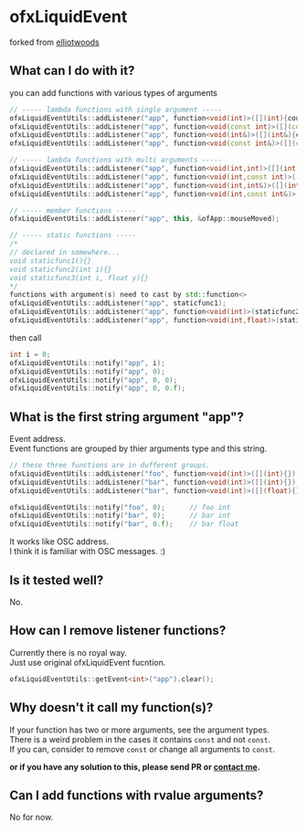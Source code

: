 ofxLiquidEvent
==============
forked from [elliotwoods](https://github.com/elliotwoods/ofxLiquidEvent)  

## What can I do with it?
you can add functions with various types of arguments
```C++
// ----- lambda functions with single argument -----
ofxLiquidEventUtils::addListener("app", function<void(int)>([](int){cout << "int called." << endl;}));
ofxLiquidEventUtils::addListener("app", function<void(const int)>([](const int){cout << "const int called." << endl;}));
ofxLiquidEventUtils::addListener("app", function<void(int&)>([](int&){cout << "int reference called." << endl;}));
ofxLiquidEventUtils::addListener("app", function<void(const int&)>([](const int&){cout << "const int reference called." << endl;}));

// ----- lambda functions with multi arguments -----
ofxLiquidEventUtils::addListener("app", function<void(int,int)>([](int,int){cout << "int,int called." << endl;}));
ofxLiquidEventUtils::addListener("app", function<void(int,const int)>([](int,const int){cout << "int,const int called." << endl;}));
ofxLiquidEventUtils::addListener("app", function<void(int,int&)>([](int,int&){cout << "int,int reference called." << endl;}));
ofxLiquidEventUtils::addListener("app", function<void(int,const int&)>([](int,const int&){cout << "int,const int reference called." << endl;}));

// ----- member functions -----
ofxLiquidEventUtils::addListener("app", this, &ofApp::mouseMoved);

// ----- static functions -----
/* 
// declared in somewhere...
void staticfunc1(){}
void staticfunc2(int i){}
void staticfunc3(int i, float y){}
*/
functions with argument(s) need to cast by std::function<>
ofxLiquidEventUtils::addListener("app", staticfunc1);
ofxLiquidEventUtils::addListener("app", function<void(int)>(staticfunc2));
ofxLiquidEventUtils::addListener("app", function<void(int,float)>(staticfunc3));

```
then call
```C++
int i = 0;
ofxLiquidEventUtils::notify("app", i);
ofxLiquidEventUtils::notify("app", 0);
ofxLiquidEventUtils::notify("app", 0, 0);
ofxLiquidEventUtils::notify("app", 0, 0.f);
``` 

## What is the first string argument "app"?
Event address.  
Event functions are grouped by thier arguments type and this string.  
```C++
// these three functions are in dufferent groups.
ofxLiquidEventUtils::addListener("foo", function<void(int)>([](int){});
ofxLiquidEventUtils::addListener("bar", function<void(int)>([](int){});
ofxLiquidEventUtils::addListener("bar", function<void(int)>([](float){});

ofxLiquidEventUtils::notify("foo", 0);		// foo int
ofxLiquidEventUtils::notify("bar", 0);		// bar int
ofxLiquidEventUtils::notify("bar", 0.f);	// bar float
```

It works like OSC address.  
I think it is familiar with OSC messages. :)

## Is it tested well?
No.

## How can I remove listener functions?
Currently there is no royal way.  
Just use original ofxLiquidEvent fucntion.
```C++
ofxLiquidEventUtils::getEvent<int>("app").clear();
```

## Why doesn't it call my function(s)?
If your function has two or more arguments, see the argument types.  
There is a weird problem in the cases it contains `const` and not `const`.  
If you can, consider to remove `const` or change all arguments to `const`.  

__or if you have any solution to this, please send PR or [contact me](mailto:nariakiiwatani@annolab.com).__

## Can I add functions with rvalue arguments?
No for now.  